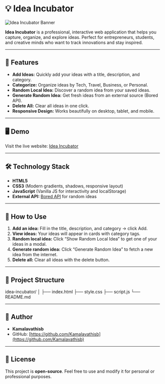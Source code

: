 # 💡 Idea Incubator

![Idea Incubator Banner](https://via.placeholder.com/800x200?text=Idea+Incubator)

**Idea Incubator** is a professional, interactive web application that helps you capture, organize, and explore ideas. Perfect for entrepreneurs, students, and creative minds who want to track innovations and stay inspired.  

---

## 🌟 Features

- **Add Ideas:** Quickly add your ideas with a title, description, and category.  
- **Categorize:** Organize ideas by Tech, Travel, Business, or Personal.  
- **Random Local Idea:** Discover a random idea from your saved ideas.  
- **Generate Random Idea:** Get fresh ideas from an external source (Bored API).  
- **Delete All:** Clear all ideas in one click.  
- **Responsive Design:** Works beautifully on desktop, tablet, and mobile.  

---

## 🖥️ Demo

Visit the live website: [Idea Incubator](https://Kamalavathisb.github.io/idea-incubator/)  

---

## 🛠️ Technology Stack

- **HTML5**  
- **CSS3** (Modern gradients, shadows, responsive layout)  
- **JavaScript** (Vanilla JS for interactivity and localStorage)  
- **External API:** [Bored API](https://www.boredapi.com/) for random ideas  

---

## 🚀 How to Use

1. **Add an idea:** Fill in the title, description, and category → click Add.  
2. **View ideas:** Your ideas will appear in cards with category tags.  
3. **Random local idea:** Click “Show Random Local Idea” to get one of your ideas in a modal.  
4. **Generate random idea:** Click “Generate Random Idea” to fetch a new idea from the internet.  
5. **Delete all:** Clear all ideas with the delete button.  

---


## 📁 Project Structure

idea-incubator/
│
├── index.html
├── style.css
├── script.js
└── README.md


---

## 💖 Author

- **Kamalavathisb**  
- GitHub: [https://github.com/Kamalavathisb](https://github.com/Kamalavathisb)  

---

## 📄 License

This project is **open-source**. Feel free to use and modify it for personal or professional purposes.





